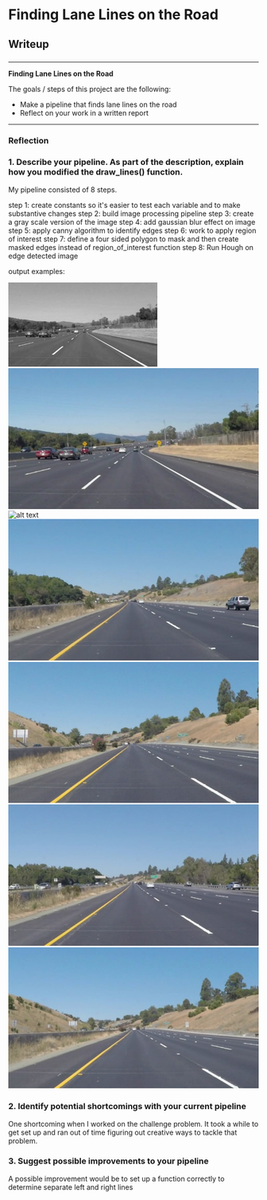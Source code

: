 # **Finding Lane Lines on the Road** 

## Writeup 

### 

---

**Finding Lane Lines on the Road**

The goals / steps of this project are the following:
* Make a pipeline that finds lane lines on the road
* Reflect on your work in a written report


[//]: # (Image References)

[image1]: ./examples/grayscale.jpg "Grayscale"
[image2]: ./test_images/solidWhiteCurve.jpg "solidWhiteCurve.jpg"
[image3]: ./test_images/solidWhiteRight.jpg"solidWhiteRight.jpg"
[image4]: ./test_images/solidYellowCurve.jpg "solidYellowCurve.jpg"
[image5]: ./test_images/solidYellowCurve2.jpg "solidYellowCurve2.jpg"
[image6]: ./test_images/solidYellowLeft.jpg "solidYellowLeft.jpg"
[image7]: ./test_images/whiteCarLaneSwitch.jpg "whiteCarLaneSwitch.jpg"

---

### Reflection

### 1. Describe your pipeline. As part of the description, explain how you modified the draw_lines() function.

My pipeline consisted of 8 steps. 

step 1: create constants so it's easier to test each variable and to make substantive changes 
step 2: build image processing pipeline
step 3: create a gray scale version of the image 
step 4: add gaussian blur effect on image
step 5: apply canny algorithm to identify edges
step 6: work to apply region of interest
step 7: define a four sided polygon to mask and then create masked edges instead of region_of_interest function
step 8: Run Hough on edge detected image

output examples:

![alt text][image1]
![alt text][image2]
![alt text][image3]
![alt text][image4]
![alt text][image5]
![alt text][image6]
![alt text][image7]


### 2. Identify potential shortcomings with your current pipeline


One shortcoming when I worked on the challenge problem. It took a while to get set up and ran out of time figuring out creative ways to tackle that problem.


### 3. Suggest possible improvements to your pipeline

A possible improvement would be to set up a function correctly to determine separate left and right lines


